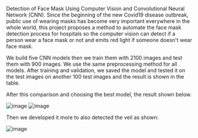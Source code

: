 Detection of Face Mask Using Computer Vision and Convolutional Neural Network (CNN).
Since the beginning of the new Covid19 disease outbreak, public use of wearing masks has 
become very important everywhere in the whole world, this project proposes a method to
automate the face mask detection process for hospitals so the computer vision can detect if a person 
wear a face mask or not and emits red light if someone doesn't wear face mask.

We build five CNN models then we train them with 2100 images and test them with 900 images. We use the same preprocessing method for all models. After training and validation, we saved the model and tested it on the test images on another 100 test images and the result is shown in the table.

After this comparison and choosing the best model, the result shown below. 

![image](https://user-images.githubusercontent.com/84765301/220972028-5c4fcfbe-0f73-459d-91d6-dea30f47d8e2.png) ![image](https://user-images.githubusercontent.com/84765301/220972062-da3d254d-88f5-45af-a213-cc2f34d0d84f.png)

Then we developed it more to also detected the veil as shown:

![image](https://user-images.githubusercontent.com/84765301/221044366-7438109c-df31-419d-b71a-0fe4885fb198.png)
